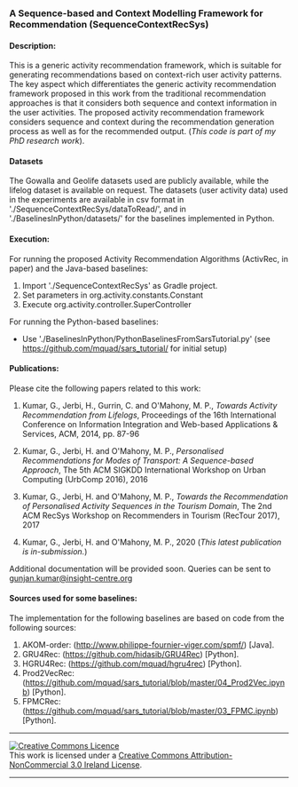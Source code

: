 ### A Sequence-based and Context Modelling Framework for Recommendation (SequenceContextRecSys)

#### Description:
This is a generic activity recommendation framework, which is suitable for generating recommendations based on context-rich user activity patterns. The key aspect which differentiates the generic activity recommendation framework proposed in this work from the traditional recommendation approaches is that it considers both sequence and context information in the user activities. The proposed activity recommendation framework considers sequence and context during the recommendation generation process as well as for the recommended output. (_This code is part of my PhD research work_). 


#### Datasets
The Gowalla and Geolife datasets used are publicly available, while the lifelog dataset is available on request. The datasets (user activity data) used in the experiments are available in csv format in './SequenceContextRecSys/dataToRead/', and in './BaselinesInPython/datasets/' for the baselines implemented in Python.


#### Execution:
For running the proposed Activity Recommendation Algorithms (ActivRec, in paper) and the Java-based baselines:
1. Import './SequenceContextRecSys' as Gradle project.
2. Set parameters in org.activity.constants.Constant 
3. Execute org.activity.controller.SuperController 

For running the Python-based baselines:
- Use './BaselinesInPython/PythonBaselinesFromSarsTutorial.py'
   (see https://github.com/mquad/sars_tutorial/ for initial setup)

#### Publications:
Please cite the following papers related to this work:
1.  Kumar, G., Jerbi, H., Gurrin, C. and O'Mahony, M. P.,
    _Towards Activity Recommendation from Lifelogs_, 
    Proceedings of the 16th International Conference on Information Integration and Web-based Applications & Services, ACM, 2014, pp. 87-96

2.  Kumar, G., Jerbi, H. and O'Mahony, M. P.,
    _Personalised Recommendations for Modes of Transport: A Sequence-based Approach_,
    The 5th ACM SIGKDD International Workshop on Urban Computing (UrbComp 2016), 2016

3.  Kumar, G., Jerbi, H. and O'Mahony, M. P.,
    _Towards the Recommendation of Personalised Activity Sequences in the Tourism Domain_,
    The 2nd ACM RecSys Workshop on Recommenders in Tourism (RecTour 2017), 2017 

4.  Kumar, G., Jerbi, H. and O'Mahony, M. P., 2020 (_This latest publication is in-submission._)

Additional documentation will be provided soon. Queries can be sent to gunjan.kumar@insight-centre.org

#### Sources used for some baselines:    
The implementation for the following baselines are based on code from the following sources:  
1. AKOM-order: (http://www.philippe-fournier-viger.com/spmf/) [Java]. 
2. GRU4Rec: (https://github.com/hidasib/GRU4Rec) [Python].
3. HGRU4Rec: (https://github.com/mquad/hgru4rec) [Python].
4. Prod2VecRec: (https://github.com/mquad/sars_tutorial/blob/master/04_Prod2Vec.ipynb) [Python].
5. FPMCRec: (https://github.com/mquad/sars_tutorial/blob/master/03_FPMC.ipynb) [Python].


--------------------------------------

<p>
<a rel="license" href="http://creativecommons.org/licenses/by-nc/3.0/ie/"><img alt="Creative Commons Licence" style="border-width:0" src="https://i.creativecommons.org/l/by-nc/3.0/ie/88x31.png" /></a><br />This work is licensed under a <a rel="license" href="http://creativecommons.org/licenses/by-nc/3.0/ie/">Creative Commons Attribution-NonCommercial 3.0 Ireland License</a>.
</p>

--------------------------------------
